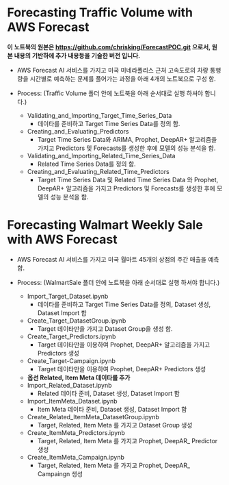 
# Forecasting Traffic Volume with AWS Forecast
**이 노트북의 원본은 https://github.com/chrisking/ForecastPOC.git 으로서, 원본 내용의 기반하에 추가 내용등을 기술한 버전 입니다.**

* AWS Forecast AI 서비스를 가지고 미국 미네라폴리스 근처 고속도로의 차량 통행량을 시간별로 예측하는 문제를 풀어가는 과정을 아래 4개의 노트북으로 구성 함.

* Process: (Traffic Volume 폴더 안에 노트북을 아래 순서대로 실행 하셔야 합니다.)
    * Validating_and_Importing_Target_Time_Series_Data
        * 데이타를 준비하고 Target Time Series Data를 정의 함.
    * Creating_and_Evaluating_Predictors
        * Target Time Series Data와 ARIMA, Prophet, DeepAR+ 알고리즘을 가지고 Predictors 및 Forecasts를 생성한 후에 모델의 성능 분석을 함.
    * Validating_and_Importing_Related_Time_Series_Data 
        * Related Time Series Data를 정의 함.
    * Creating_and_Evaluating_Related_Time_Predictors
        * Target Time Series Data 및 Related Time Series Data 와 Prophet, DeepAR+ 알고리즘을 가지고 Predictors 및 Forecasts를 생성한 후에 모델의 성능 분석을 함.
  
# Forecasting Walmart Weekly Sale with AWS Forecast

*  AWS Forecast AI 서비스를 가지고 미국 월마트 45개의 상점의 주간 매출을 예측 함.

* Process: (WalmartSale 폴더 안에 노트북을 아래 순서대로 실행 하셔야 합니다.)
    * Import_Target_Dataset.ipynb
        * 데이타를 준비하고 Target Time Series Data를 정의, Dataset 생성, Dataset Import 함
    * Create_Target_DatasetGroup.ipynb
        * Target 데이타만을 가지고 Dataset Group을 생성 함.
    * Create_Target_Predictors.ipynb
        * Target 데이타만을 이용하여  Prophet, DeepAR+ 알고리즘을 가지고 Predictors 생성
    * Create_Target-Campaign.ipynb
        * Target 데이타만을 이용하여  Prophet, DeepAR+ Predictors 생성
    * **옵선 Related, Item Meta 데이타를 추가**
    * Import_Related_Dataset.ipynb
        * Related 데이타 준비, Dataset 생성, Dataset Import 함
    * Import_ItemMeta_Dataset.ipynb
        * Item Meta 데이타 준비, Dataset 생성, Dataset Import 함
    * Create_Related_ItemMeta_DatasetGroup.ipynb
        * Target, Related, Item Meta 를 가지고 Dataset Group 생성
    * Create_ItemMeta_Predictors.ipynb
        * Target, Related, Item Meta 를 가지고 Prophet, DeepAR_ Predictor 생성
    * Create_ItemMeta_Campaign.ipynb
        * Target, Related, Item Meta 를 가지고 Prophet, DeepAR_ Campaingn 생성    
    
    